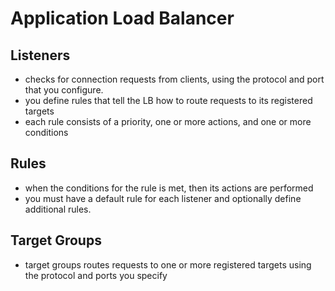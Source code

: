 # Application Load Balancer

## Listeners
- checks for connection requests from clients, using the protocol and port that you configure.
- you define rules that tell the LB how to route requests to its registered targets
- each rule consists of a priority, one or more actions, and one or more conditions

## Rules
 - when the conditions for the rule is met, then its actions are performed
 - you must have a default rule for each listener and optionally define additional rules.

## Target Groups
 - target groups routes requests to one or more registered targets using the protocol and ports you specify
